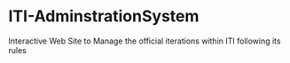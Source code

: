# ITI-AdminstrationSystem
Interactive Web Site to Manage the official iterations within ITI following its rules 

